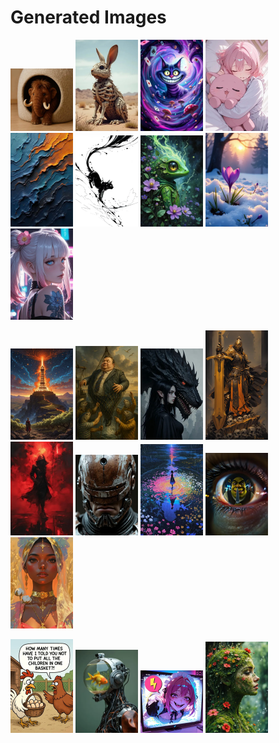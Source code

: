 # Generated Images



<img src="2025_09_16_01_thumb.webp" width="100"/> <img src="2025_09_16_02_thumb.webp" width="100"/> <img src="2025_09_16_03_thumb.webp" width="100"/> <img src="2025_09_16_04_thumb.webp" width="100"/> <img src="2025_09_16_05_thumb.webp" width="100"/> <img src="2025_09_16_06_thumb.webp" width="100"/> <img src="2025_09_16_07_thumb.webp" width="100"/> <img src="2025_09_16_08_thumb.webp" width="100"/> <img src="2025_09_16_09_thumb.webp" width="100"/>

<img src="2025_09_16_10_thumb.webp" width="100"/> <img src="2025_09_16_11_thumb.webp" width="100"/> <img src="2025_09_16_12_thumb.webp" width="100"/> <img src="2025_09_16_13_thumb.webp" width="100"/> <img src="2025_09_16_14_thumb.webp" width="100"/> <img src="2025_09_16_15_thumb.webp" width="100"/> <img src="2025_09_16_16_thumb.webp" width="100"/> <img src="2025_09_16_17_thumb.webp" width="100"/> <img src="2025_09_16_18_thumb.webp" width="100"/>

<img src="2025_09_16_19_thumb.webp" width="100"/> <img src="2025_09_16_20_thumb.webp" width="100"/> <img src="2025_09_16_21_thumb.webp" width="100"/> <img src="2025_09_16_22_thumb.webp" width="100"/>
